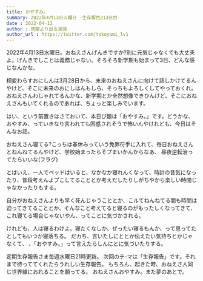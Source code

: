 ```yaml
---
title: おやすみ。
summary: 2022年4月13日火曜日 -生存報告213日目-
date : 2022-04-13
author : 常闇より出る深淵
author_url : https://twitter.com/tokoyami_lv1
---
```

2022年4月13日水曜日。おねえさんげんきですか?別に元気じゃなくても大丈夫よ。げんきでしことは義務じゃない。そろそろ新学期も始まって3日、どんな感じなんかな。

相変わらすおにしんは3月28日から、末来のおねえさんに向けて話しかけてるんやけど、そこに未来のおにしはんもしら、そっちもよろしくしてやっておくれ。
おねえさんわしゃれてるんかな、新学期とか全然想像できひんけど、そこにおねえさんもいてくれるのであれば、ちょっと楽しみでいます。


はい、という前置きはさておいて、本日び題は「おやすみ。」です。どうかな、おやすみ、っていきなり言われても困惑されそうで怖いんやけれども、今日はそんなお話。

おねえさん寝てる?こっちは春休みっていう免罪符手に入れて、毎日おねえさんとねんねてるんやけど、学校始まったらそプまいかんからなあ、
昼夜逆転治ってたらいいな(フラグ)

とはいえ、一人でペッドはいると、なかなか寝れんくなって、時計の音気になったり、普段考えんよプこしてることとか考えだしたりしがちやから楽しい時間じゃなかったりもする。

自分がおねえさんよりも早く死んじゃうこととか、こルてねんねてる間も時間は迫ってきてることとか、そんなこと考えてると寝るのがもったしくなってきて、
これ寝てる場合じゃないやん、ってことに気づかされる。

けれども、人は寝るわけよ。寝たくなしか、ぜったい寝るもんか、って思ってたとしてもいつか寝落ちる。
だカち、言いたしにととか伝えたい気持ちとかじゃなくて、
、「おやすみ。」って言えたらしんにとに気づいたりする。

定期生存報告さま毎週水曜日21時更新。
次回のテ-マは「生存報告」です。それまで待っててくれたらうれしい生存報告。
もちろん、起きた時、おねえさ人同じ世界線におれることを願ってる。
おねえさんおやすみ。また夢のあとで。